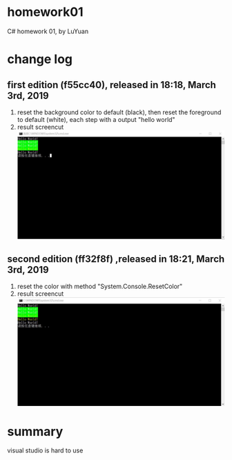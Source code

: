 # homework01
C# homework 01, by LuYuan

# change log
## first edition (f55cc40), released in 18:18, March 3rd, 2019 
1. reset the background color to default (black), then reset the foreground to default (white), each step with a output "hello world"
2. result screencut ![screen ](screencut/first.png)

## second edition (ff32f8f) ,released in 18:21, March 3rd, 2019
1. reset the color with method "System.Console.ResetColor"
2. result screencut ![screen ](screencut/second.png)

# summary
visual studio is hard to use
